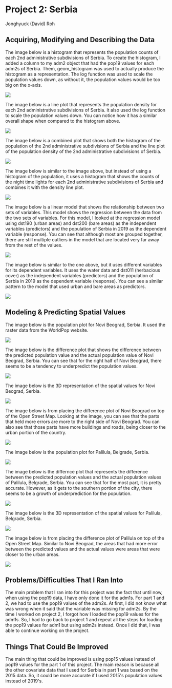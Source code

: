 # Project 2: Serbia

Jonghyuck (David) Roh 

## Acquiring, Modifying and Describing the Data

The image below is a histogram that represents the population counts of each 2nd administrative subdivisions of Serbia. To create the histogram, I added a column to my adm2 object that had the pop19 values for each adm2s of Serbia. Them, geom_histogram was used to actually produce the histogram as a representation. The log function was used to scale the population values down, as without it, the population values would be too big on the x-axis.

![](SerbiaP2pt1histogram.png)

The image below is a line plot that represents the population density for each 2nd administrative subdivisions of Serbia. It also used the log function to scale the population values down. You can notice how it has a similar overall shape when compared to the histogram above. 

![](SerbiaP2pt1density.png)

The image below is a combined plot that shows both the histogram of the population of the 2nd administrative subdivisions of Serbia and the line plot of the population density of the 2nd administrative subdivisions of Serbia. 

![](SerbiaP2pt1combined.png)

The image below is similar to the image above, but instead of using a histogram of the population, it uses a histogram that shows the counts of the night time lights for each 2nd administrative subdivisions of Serbia and combines it with the density line plot. 

![](SerbiaP2pt1combinedusingntl.png)

The image below is a linear model that shows the relationship between two sets of variables. This model shows the regression between the data from the two sets of variables. For this model, I looked at the regression model using dst190 (urban areas) and dst200 (bare areas) as the independent variables (predictors) and the population of Serbia in 2019 as the dependent variable (response). You can see that although most are grouped together, there are still multiple outliers in the model that are located very far away from the rest of the values. 

![](SerbiaP2pt1dst190anddst200.png)

The image below is similar to the one above, but it uses different variables for its dependent variables. It uses the water data and dst011 (herbacious cover) as the independent variables (predictors) and the population of Serbia in 2019 as the dependent variable (response). You can see a similar pattern to the model that used urban and bare areas as predictors. 

![](SerbiaP2pt1wateranddst011.png)


## Modeling & Predicting Spatial Values

The image below is the population plot for Novi Beograd, Serbia. It used the raster data from the WorldPop website. 

![](Novi_Beograd_pop_plot.png) 

The image below is the difference plot that shows the difference between the predicted population value and the actual population value of Novi Beograd, Serbia. You can see that for the right half of Novi Beograd, there seems to be a tendency to underpredict the population values. 

![](Novi_Beograd_diff_plot.png)

The image below is the 3D representation of the spatial values for Novi Beograd, Serbia. 

![](3DNoviBeograd.jpeg) 

The image below is from placing the difference plot of Novi Beograd on top of the Open Street Map. Looking at the image, you can see that the parts that held more errors are more to the right side of Novi Beograd. You can also see that those parts have more buildings and roads, being closer to the urban portion of the country.  

![](Novi_Beograd_diffPlotonOpenStreetMap.png) 

The image below is the population plot for Palilula, Belgrade, Serbia.  

![](Palilula_pop_plot.png) 

The image below is the differnce plot that represents the difference between the predicted population values and the actual population values of Palilula, Belgrade, Serbia. You can see that for the most part, it is pretty accurate. However, as it gets to the southern portion of the city, there seems to be a growth of underprediction for the population. 

![](Palilula_diff_plot.png) 

The image below is the 3D representation of the spatial values for Palilula, Belgrade, Serbia. 

![](3DPalilula.jpeg) 

The image below is from placing the difference plot of Palilula on top of the Open Street Map. Similar to Novi Beograd, the areas that had more error between the predicted values and the actual values were areas that were closer to the urban areas. 

![](Palilula_diffPlotonOpenStreetMap.png) 

## Problems/Difficulties That I Ran Into 

The main problem that I ran into for this project was the fact that until now, when using the pop19 data, I have only done it for the adm1s. For part 1 and 2, we had to use the pop19 values of the adm2s. At first, I did not know what was wrong when it said that the variable was missing for adm2s. By the time I worked on project 2, I forgot how I loaded the pop19 values for the adm1s. So, I had to go back to project 1 and repeat all the steps for loading the pop19 values for adm1 but using adm2s instead. Once I did that, I was able to continue working on the project. 

## Things That Could Be Improved 

The main thing that could be improved is using pop15 values instead of pop19 values for the part 1 of this project. The main reason is because all the other covariate data that I used for Serbia in part 1 was based on the 2015 data. So, it could be more accurate if  I used 2015's population values instead of 2019's. 







